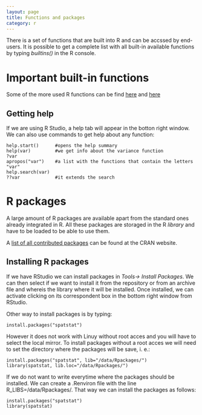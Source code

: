 ```yaml
---
layout: page
title: Functions and packages
category: r
---
```


There is a set of functions that are built into R and can be accssed by end-users.
It is possible to get a complete list with all built-in available functions by typing <i>builtins()</i> in the R console.

# Important built-in functions

Some of the more used R functions can be find [here](http://www.sr.bham.ac.uk/~ajrs/R/r-function_list.html) and [here](http://www.statmethods.net/management/functions.html)

## Getting help

If we are using R Studio, a help tab will appear in the botton right window.
We can also use commands to get help about any function:

```{r}
help.start()      #opens the help summary
help(var)         #we get info about the variance function
?var
apropos("var")    #a list with the functions that contain the letters "var"
help.search(var)
??var             #it extends the search 
```


# R packages

A large amount of R packages are available apart from the standard ones already integrated in R.
All these packages are storaged in the R <i>library</i> and have to be loaded to be able to use them.

A [list of all contributed packages](https://cran.r-project.org/web/packages/) can be found at the CRAN website.

## Installing R packages

If we have RStudio we can install packages in <i>Tools-> Install Packages</i>. We can then select if we want to install it from the repository or from an archive file and whereis the library where it will be installed.
Once installed, we can activate clicking on its correspondent box in the bottom right window from RStudio.

Other way to install packages is by typing:
```{r}
install.packages("spatstat")
```
However it does not work with Linuy without root acces and you will have to select the local mirror.
To install packages without a root acces we will need to set the directory where the packages will be save, i. e.:

```{r}
install.packages("spatstat", lib="/data/Rpackages/")
library(spatstat, lib.loc="/data/Rpackages/")
```

If we do not want to write everytime where the packages should be installed. We can create a .Renviron file with the line R_LIBS=/data/Rpackages/. That way we can install the packages as follows:

```{r}
install.packages("spatstat")
library(spatstat)
```

